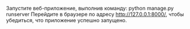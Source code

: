 Запустите веб-приложение, выполнив команду:
python manage.py runserver
Перейдите в браузере по адресу http://127.0.0.1:8000/, чтобы убедиться, что приложение успешно запущено.
